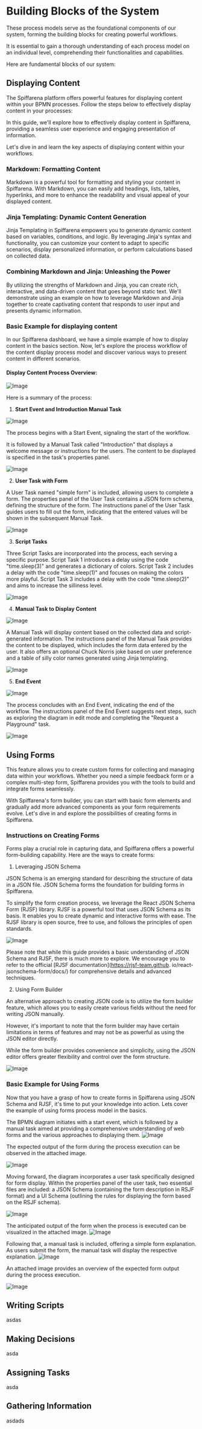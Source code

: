 # Building Blocks of the System
These process models serve as the foundational components of our 
system, forming the building blocks for creating powerful workflows. 

It is essential to gain a thorough understanding of each process model
on an individual level, comprehending their functionalities and
capabilities. 

Here are fundamental blocks of our system:

## Displaying Content
The Spiffarena platform offers powerful features for displaying 
content  within your BPMN processes.
Follow the steps below to effectively display content in your 
processes:

In this guide, we'll explore how to effectively display content in 
Spiffarena, providing a seamless user experience and engaging 
presentation of information. 

Let's dive in and learn the key aspects of displaying content within 
your workflows.

### Markdown: Formatting Content
Markdown is a powerful tool for formatting and styling your content in 
Spiffarena. With Markdown, you can easily add headings, lists, tables, 
hyperlinks, and more to enhance the readability and visual appeal of 
your displayed content. 

### Jinja Templating: Dynamic Content Generation

Jinja Templating in Spiffarena empowers you to generate dynamic 
content based on variables, conditions, and logic. By leveraging 
Jinja's syntax and functionality, you can customize your content to 
adapt to specific scenarios, display personalized information, or 
perform calculations based on collected data.

### Combining Markdown and Jinja: Unleashing the Power

By utilizing the strengths of Markdown and Jinja, you can create rich, 
interactive, and data-driven content that goes beyond static text.
We'll demonstrate using an example on how to leverage Markdown and 
Jinja together to create captivating content that responds to user 
input and presents  dynamic information.

### Basic Example for displaying content

In our Spiffarena dashboard, we have a simple example of how to 
display content in the basics section. Now, let's explore the process 
workflow of the content display process model and discover various 
ways to present content in different scenarios.


#### Display Content Process Overview:

![Image](Images/Display_Content.png)

Here is a summary of the process:

1. **Start Event and Introduction Manual Task**

![Image](Images/Introduction_manual.png)

The process begins with a Start Event, signaling the start of the 
workflow.

It is followed by a Manual Task called "Introduction" that displays a 
welcome message or instructions for the users. The content to be 
displayed is specified in the task's properties panel.

![Image](Images/Manu_instructions_panel.png)

2. **User Task with Form**

A User Task named "simple form" is included, allowing users to 
complete a form.
The properties panel of the User Task contains a JSON form schema, 
defining the structure of the form.
The instructions panel of the User Task guides users to fill out the 
form, indicating that the entered values will be shown in the 
subsequent Manual Task.

![Image](Images/User_instructions.png)

3. **Script Tasks**

Three Script Tasks are incorporated into the process, each serving a 
specific purpose.
Script Task 1 introduces a delay using the code "time.sleep(3)" and 
generates a dictionary of colors.
Script Task 2 includes a delay with the code "time.sleep(1)" and 
focuses on making the colors more playful.
Script Task 3 includes a delay with the code "time.sleep(2)" and aims 
to increase the silliness level.

![Image](Images/Script_instructions.png)

4. **Manual Task to Display Content**

![Image](Images/Manual_instructions.png)

A Manual Task will display content based on the collected data 
and script-generated information. The instructions panel of the Manual 
Task provides the content to be displayed, which includes the form 
data entered by the user.
It also offers an optional Chuck Norris joke based on user preference 
and a table of silly color names generated using Jinja templating.

![Image](Images/Manual_instructionss.png)

5. **End Event**

![Image](Images/End.png)

The process concludes with an End Event, indicating the end of the 
workflow.
The instructions panel of the End Event suggests next steps, such as 
exploring the diagram in edit mode and completing the "Request a 
Playground" task.

![Image](Images/end_message.png)

## Using Forms

This feature allows you to create custom forms for collecting and 
managing data within your workflows. Whether you need a simple 
feedback form or a complex multi-step form, Spiffarena provides you 
with the tools to build and integrate forms seamlessly.

With Spiffarena's form builder, you can start with basic form elements 
and gradually add more advanced components as your form requirements 
evolve. 
Let's dive in and explore the possibilities of creating forms in 
Spiffarena.

### Instructions on Creating Forms

Forms play a crucial role in capturing data, and Spiffarena offers a 
powerful form-building capability. Here are the ways to create forms:

1. Leveraging JSON Schema

JSON Schema is an emerging standard for describing the structure of 
data in a JSON file. JSON Schema forms the foundation for building 
forms in Spiffarena.

To simplify the form creation process, we leverage the React JSON 
Schema Form (RJSF) library. RJSF is a powerful tool that uses JSON 
Schema as its basis. It enables you to create dynamic and interactive 
forms with ease. The RJSF library is open source, free to use, and 
follows the principles of open standards.

![Image](Images/Form_json.png)

Please note that while this guide provides a basic understanding of 
JSON Schema and RJSF, there is much more to explore. We encourage you 
to refer to the official [RJSF documentation](https://rjsf-team.github.
io/react-jsonschema-form/docs/) for comprehensive details 
and advanced techniques.

2. Using Form Builder

An alternative approach to creating JSON code is to utilize the form 
builder feature, which allows you to easily create various fields 
without the need for writing JSON manually. 

However, it's important to 
note that the form builder may have certain limitations in terms of 
features and may not be as powerful as using the JSON editor directly. 

While the form builder provides convenience and simplicity, using the 
JSON editor offers greater flexibility and control over the form 
structure.

![Image](Images/Form-Builder.png)


### Basic Example for Using Forms
Now that you have a grasp of how to create forms in Spiffarena using 
JSON Schema and RJSF, it's time to put your knowledge into action. 
Lets cover the example of using forms process model in the basics.

The BPMN diagram initiates with a start event, which is followed by a 
manual task aimed at providing a comprehensive understanding of web 
forms and the various approaches to displaying them. 
![Image](Images/Form_manual_editor.png)

The expected output of the form during the process execution can be 
observed in the attached image.

![Image](Images/manual_outpul.png)

Moving forward, the diagram incorporates a user task specifically 
designed for form display. Within the properties panel of the user 
task, two essential files are included: a JSON Schema (containing the 
form description in RSJF format) and a UI Schema (outlining the rules 
for displaying the form based on the RSJF schema). 

![Image](Images/BPMN_Form_display.png)

The anticipated output of the form when the process is executed can be 
visualized in the attached image.
![Image](Images/Form_display.png)


Following that, a manual task is included, offering a simple form 
explanation. As users submit the form, the manual task will display 
the respective explanation.
![Image](Images/Manual_lasttt.png)

An attached image provides an overview of the expected form output 
during the process execution.

![Image](Images/Manual_last.png)


## Writing Scripts 


asdas
## Making Decisions

asda
## Assigning Tasks

asda
## Gathering Information
asdads